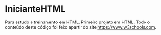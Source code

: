 # InicianteHTML
Para estudo e treinamento em HTML.
Primeiro projeto em HTML.
Todo o conteúdo deste código foi feito apartir do site:https://www.w3schools.com.

